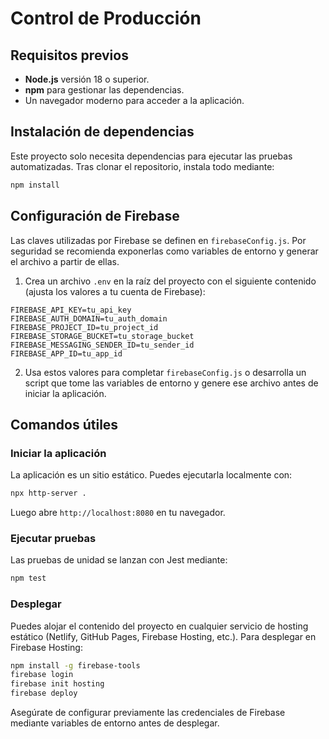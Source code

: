 
# Control de Producción

## Requisitos previos

- **Node.js** versión 18 o superior.
- **npm** para gestionar las dependencias.
- Un navegador moderno para acceder a la aplicación.

## Instalación de dependencias

Este proyecto solo necesita dependencias para ejecutar las pruebas automatizadas. Tras clonar el repositorio, instala todo mediante:

```bash
npm install
```

## Configuración de Firebase

Las claves utilizadas por Firebase se definen en `firebaseConfig.js`. Por seguridad se recomienda exponerlas como variables de entorno y generar el archivo a partir de ellas.

1. Crea un archivo `.env` en la raíz del proyecto con el siguiente contenido (ajusta los valores a tu cuenta de Firebase):

```
FIREBASE_API_KEY=tu_api_key
FIREBASE_AUTH_DOMAIN=tu_auth_domain
FIREBASE_PROJECT_ID=tu_project_id
FIREBASE_STORAGE_BUCKET=tu_storage_bucket
FIREBASE_MESSAGING_SENDER_ID=tu_sender_id
FIREBASE_APP_ID=tu_app_id
```

2. Usa estos valores para completar `firebaseConfig.js` o desarrolla un script que tome las variables de entorno y genere ese archivo antes de iniciar la aplicación.

## Comandos útiles

### Iniciar la aplicación

La aplicación es un sitio estático. Puedes ejecutarla localmente con:

```bash
npx http-server .
```

Luego abre `http://localhost:8080` en tu navegador.

### Ejecutar pruebas

Las pruebas de unidad se lanzan con Jest mediante:

```bash
npm test
```

### Desplegar

Puedes alojar el contenido del proyecto en cualquier servicio de hosting estático (Netlify, GitHub Pages, Firebase Hosting, etc.). Para desplegar en Firebase Hosting:

```bash
npm install -g firebase-tools
firebase login
firebase init hosting
firebase deploy
```

Asegúrate de configurar previamente las credenciales de Firebase mediante variables de entorno antes de desplegar.
